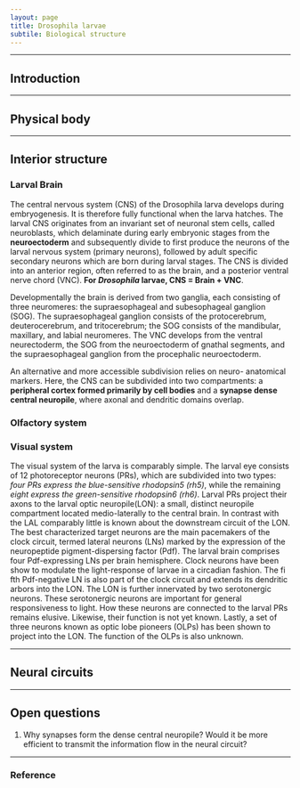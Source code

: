 ```yaml
---
layout: page
title: Drosophila larvae
subtile: Biological structure 
---
```


---
## Introduction


---
## Physical body


---
## Interior structure
### Larval Brain

The central nervous system (CNS) of the Drosophila larva develops during embryogenesis. It is therefore fully functional when the larva hatches. The larval CNS originates from an invariant set of neuronal stem cells, called neuroblasts, which delaminate during early embryonic stages from the **neuroectoderm** and subsequently divide to first produce the neurons of the larval nervous system (primary neurons), followed by adult specific secondary neurons which are born during larval stages. The CNS is divided into an anterior region, often referred to as the brain, and a posterior ventral nerve chord (VNC). **For *Drosophila* larvae, CNS = Brain + VNC**.

Developmentally the brain is derived from two ganglia, each consisting of three neuromeres: the supraesophageal and subesophageal ganglion (SOG). The supraesophageal ganglion consists of the protocerebrum, deuterocerebrum, and tritocerebrum; the SOG consists of the mandibular, maxillary, and labial neuromeres. The VNC develops from the ventral neurectoderm, the SOG from the neuroectoderm of gnathal segments, and the supraesophageal ganglion from the procephalic neuroectoderm.

An alternative and more accessible subdivision relies on neuro- anatomical markers. Here, the CNS can be subdivided into two compartments: a **peripheral cortex formed primarily by cell bodies** and a **synapse dense central neuropile**, where axonal and dendritic domains overlap.

### Olfactory system

### Visual system

The visual system of the larva is comparably simple. The larval eye consists of 12 photoreceptor neurons (PRs), which are subdivided into two types: *four PRs express the blue-sensitive rhodopsin5 (rh5)*, while the remaining *eight express the green-sensitive rhodopsin6 (rh6)*. Larval PRs project their axons to the larval optic neuropile(LON): a small, distinct neuropile compartment located medio-laterally to the central brain. In contrast with the LAL comparably little is known about the downstream circuit of the LON. The best characterized target neurons are the main pacemakers of the clock circuit, termed lateral neurons (LNs) marked by the expression of the neuropeptide pigment-dispersing factor (Pdf). The larval brain comprises four Pdf-expressing LNs per brain hemisphere. Clock neurons have been show to modulate the light-response of larvae in a circadian fashion. The fi fth Pdf-negative LN is also part of the clock circuit and extends its dendritic arbors into the LON. The LON is further innervated by two serotonergic neurons. These serotonergic neurons are important for general responsiveness to light. How these neurons are connected to the larval PRs remains elusive. Likewise, their function is not yet known. Lastly, a set of three neurons known as optic lobe pioneers (OLPs) has been shown to project into the LON. The function of the OLPs is also unknown.

---
## Neural circuits


---
## Open questions
1. Why synapses form the dense central neuropile? Would it be more efficient to transmit the information flow in the neural circuit?

---
### Reference

